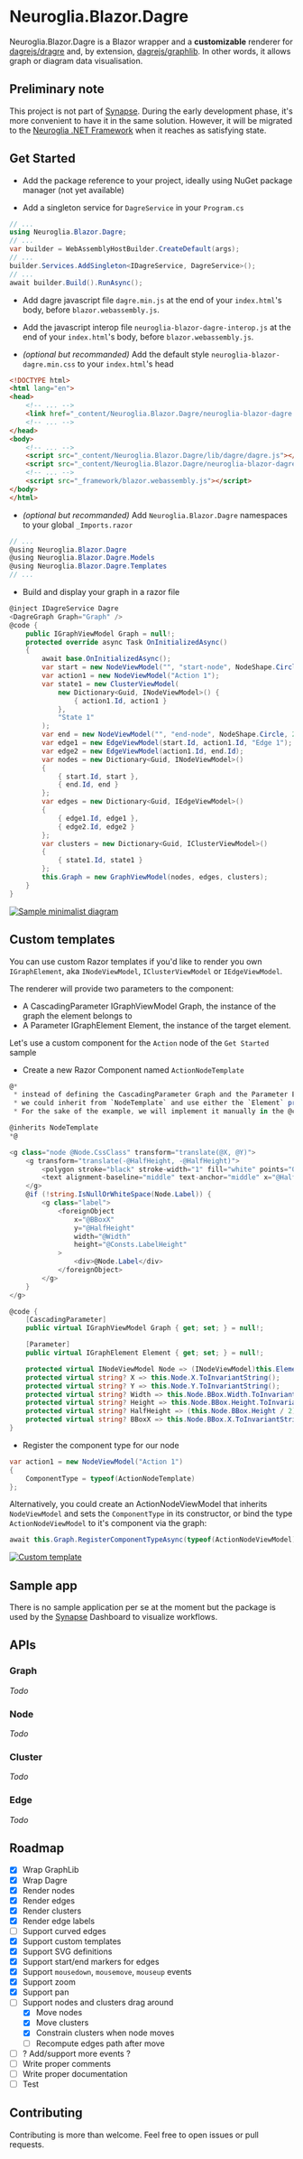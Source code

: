 ﻿# Neuroglia.Blazor.Dagre
Neuroglia.Blazor.Dagre is a Blazor wrapper and a **customizable** renderer for [dagrejs/dragre][dagrejs/dragre] and, by extension, [dagrejs/graphlib][dagrejs/graphlib]. In other words, it allows graph or diagram data visualisation.


## Preliminary note
This project is not part of [Synapse][Synapse]. During the early development phase, it's more convenient to have it in the same solution.  However, it will be migrated to the [Neuroglia .NET Framework][Neuroglia .NET Framework] when it reaches as satisfying state.

## Get Started
- Add the package reference to your project, ideally using NuGet package manager (not yet available)

- Add a singleton service for `DagreService` in your `Program.cs`

```csharp
// ...
using Neuroglia.Blazor.Dagre;
// ...
var builder = WebAssemblyHostBuilder.CreateDefault(args);
// ...
builder.Services.AddSingleton<IDagreService, DagreService>();
// ...
await builder.Build().RunAsync();
```

- Add dagre javascript file `dagre.min.js` at the end of your  `index.html`'s body, before `blazor.webassembly.js`.

- Add the javascript interop file `neuroglia-blazor-dagre-interop.js` at the end of your  `index.html`'s body, before `blazor.webassembly.js`.

- *(optional but recommanded)* Add the default style `neuroglia-blazor-dagre.min.css` to your `index.html`'s head

```html
<!DOCTYPE html>
<html lang="en">
<head>
    <!-- ... -->
    <link href="_content/Neuroglia.Blazor.Dagre/neuroglia-blazor-dagre.min.css" rel="stylesheet" />
    <!-- ... -->
</head>
<body>
    <!-- ... -->
    <script src="_content/Neuroglia.Blazor.Dagre/lib/dagre/dagre.js"></script>
    <script src="_content/Neuroglia.Blazor.Dagre/neuroglia-blazor-dagre-interop.js"></script>
    <!-- ... -->
    <script src="_framework/blazor.webassembly.js"></script>
</body>
</html>
```

- *(optional but recommanded)* Add `Neuroglia.Blazor.Dagre` namespaces to your global `_Imports.razor`

```csharp
// ...
@using Neuroglia.Blazor.Dagre
@using Neuroglia.Blazor.Dagre.Models
@using Neuroglia.Blazor.Dagre.Templates
// ...
```

- Build and display your graph in a razor file

```csharp
@inject IDagreService Dagre
<DagreGraph Graph="Graph" />
@code {
	public IGraphViewModel Graph = null!;
	protected override async Task OnInitializedAsync()
	{
		await base.OnInitializedAsync();
		var start = new NodeViewModel("", "start-node", NodeShape.Circle, 20, 20);
		var action1 = new NodeViewModel("Action 1");
		var state1 = new ClusterViewModel(
            new Dictionary<Guid, INodeViewModel>() { 
                { action1.Id, action1 }
            }, 
            "State 1"
        );
		var end = new NodeViewModel("", "end-node", NodeShape.Circle, 20, 20);
		var edge1 = new EdgeViewModel(start.Id, action1.Id, "Edge 1");
        var edge2 = new EdgeViewModel(action1.Id, end.Id);
		var nodes = new Dictionary<Guid, INodeViewModel>()
        {
            { start.Id, start },
            { end.Id, end }
        };
		var edges = new Dictionary<Guid, IEdgeViewModel>()
        {
            { edge1.Id, edge1 },
            { edge2.Id, edge2 }
        };
		var clusters = new Dictionary<Guid, IClusterViewModel>()
        {
            { state1.Id, state1 }
        };
		this.Graph = new GraphViewModel(nodes, edges, clusters);
	}
}
```
[![Sample minimalist diagram](https://github.com/neuroglia-io/synapse/blob/overhaul/Neuroglia.Blazor.Dagre/get-started-diagram.png "Sample minimalist diagram")](https://github.com/neuroglia-io/synapse/blob/overhaul/Neuroglia.Blazor.Dagre/get-started-diagram.png "Sample minimalist diagram")

## Custom templates
You can use custom Razor templates if you'd like to render you own `IGraphElement`, aka `INodeViewModel`, `IClusterViewModel` or  `IEdgeViewModel`.

The renderer will provide two parameters to the component:
- A CascadingParameter IGraphViewModel Graph, the instance of the graph the element belongs to
- A Parameter IGraphElement Element, the instance of the target element.

Let's use a custom component for the `Action` node of the `Get Started` sample
- Create a new Razor Component named `ActionNodeTemplate`

```csharp
@*
 * instead of defining the CascadingParameter Graph and the Parameter Element, 
 * we could inherit from `NodeTemplate` and use either the `Element` property (IGraphElement) or the `Node` property (INodeViewModel).
 * For the sake of the example, we will implement it manually in the @code section

@inherits NodeTemplate 
*@

<g class="node @Node.CssClass" transform="translate(@X, @Y)">
    <g transform="translate(-@HalfHeight, -@HalfHeight)">
        <polygon stroke="black" stroke-width="1" fill="white" points="0,@HalfHeight @HalfHeight,0 @Node.BBox!.Height,@HalfHeight @HalfHeight,@Node.BBox!.Height" />
        <text alignment-baseline="middle" text-anchor="middle" x="@HalfHeight" y="@HalfHeight" font-size="24" font-weight="bold">!</text>
    </g>
    @if (!string.IsNullOrWhiteSpace(Node.Label)) {
        <g class="label">
            <foreignObject 
                x="@BBoxX"
                y="@HalfHeight" 
                width="@Width" 
                height="@Consts.LabelHeight"
            >
                <div>@Node.Label</div>
            </foreignObject>
        </g>
    }
</g>

@code {
    [CascadingParameter]
    public virtual IGraphViewModel Graph { get; set; } = null!;

    [Parameter]
    public virtual IGraphElement Element { get; set; } = null!;

    protected virtual INodeViewModel Node => (INodeViewModel)this.Element;
    protected virtual string? X => this.Node.X.ToInvariantString();
    protected virtual string? Y => this.Node.Y.ToInvariantString();
    protected virtual string? Width => this.Node.BBox.Width.ToInvariantString();
    protected virtual string? Height => this.Node.BBox.Height.ToInvariantString();
    protected virtual string? HalfHeight => (this.Node.BBox.Height / 2).ToInvariantString();
    protected virtual string? BBoxX => this.Node.BBox.X.ToInvariantString();
}
```

- Register the component type for our node

```csharp
var action1 = new NodeViewModel("Action 1")
{
    ComponentType = typeof(ActionNodeTemplate)
};
```
Alternatively, you could create an ActionNodeViewModel that inherits `NodeViewModel` and sets the `ComponentType` in its constructor, or bind the type `ActionNodeViewModel` to it's component via the graph:

```csharp
await this.Graph.RegisterComponentTypeAsync(typeof(ActionNodeViewModel), typeof(ActionNodeTemplate));
```

[![Custom template](https://github.com/neuroglia-io/synapse/blob/overhaul/Neuroglia.Blazor.Dagre/custom-template.png "Custom template")](https://github.com/neuroglia-io/synapse/blob/overhaul/Neuroglia.Blazor.Dagre/custom-template.png "Sample minimalist diagram")

## Sample app

There is no sample application per se at the moment but the package is used by the [Synapse][Synapse] Dashboard to visualize workflows.


## APIs
### Graph
*Todo*
### Node
*Todo*
### Cluster
*Todo*
### Edge
*Todo*

## Roadmap

- [x] Wrap GraphLib
- [x] Wrap Dagre
- [x] Render nodes
- [x] Render edges
- [x] Render clusters
- [x] Render edge labels
- [ ] Support curved edges
- [x] Support custom templates
- [x] Support SVG definitions
- [x] Support start/end markers for edges
- [x] Support `mousedown`, `mousemove`, `mouseup` events
- [x] Support zoom
- [x] Support pan
- [ ] Support nodes and clusters drag around
  - [x] Move nodes
  - [x] Move clusters
  - [x] Constrain clusters when node moves
  - [ ] Recompute edges path after move
- [ ] ? Add/support more events ?
- [ ] Write proper comments
- [ ] Write proper documentation
- [ ] Test

## Contributing

Contributing is more than welcome. Feel free to open issues or pull requests.

[dagrejs/dragre]: https://github.com/dagrejs/dagre "dagrejs/dragre"
[dagrejs/graphlib]: https://github.com/dagrejs/graphlib "dagrejs/graphlib"
[Synapse]: https://github.com/serverlessworkflow/synapse "Synapse"
[Neuroglia .NET Framework]: https://github.com/neuroglia-io/framework "Neuroglia .NET Framework repository"